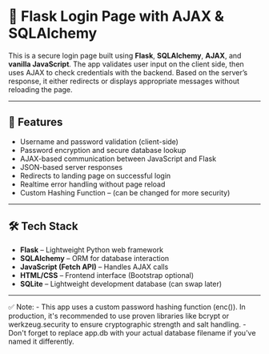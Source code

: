 # 🔐 Flask Login Page with AJAX & SQLAlchemy 

This is a secure login page built using **Flask**, **SQLAlchemy**, **AJAX**, and **vanilla JavaScript**. The app validates user input on the client side, then uses AJAX to check credentials with the backend. 
Based on the server’s response, it either redirects or displays appropriate messages without reloading the page.

---

## 🚀 Features

- Username and password validation (client-side)
- Password encryption and secure database lookup
- AJAX-based communication between JavaScript and Flask
- JSON-based server responses
- Redirects to landing page on successful login
- Realtime error handling without page reload
- Custom Hashing Function – (can be changed for more security)

---

## 🛠️ Tech Stack

- **Flask** – Lightweight Python web framework  
- **SQLAlchemy** – ORM for database interaction  
- **JavaScript (Fetch API)** – Handles AJAX calls  
- **HTML/CSS** – Frontend interface (Bootstrap optional)  
- **SQLite** – Lightweight development database (can swap later)

---

✅ Note: - This app uses a custom password hashing function (enc()). In production, it's recommended to use proven libraries like bcrypt or werkzeug.security to ensure cryptographic strength and salt handling.
          - Don't forget to replace app.db with your actual database filename if you've named it differently.
